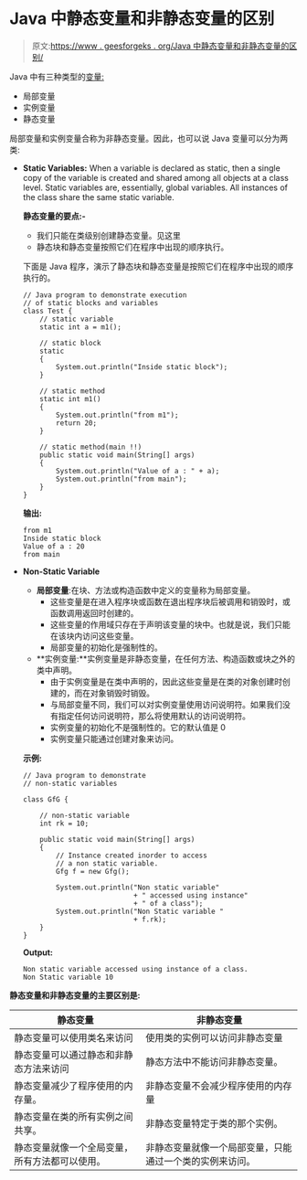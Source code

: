 # Java 中静态变量和非静态变量的区别

> 原文:[https://www . geesforgeks . org/Java 中静态变量和非静态变量的区别/](https://www.geeksforgeeks.org/difference-between-static-and-non-static-variables-in-java/)

Java 中有三种类型的[变量:](https://www.geeksforgeeks.org/variables-in-java/)

*   局部变量
*   实例变量
*   静态变量

局部变量和实例变量合称为非静态变量。因此，也可以说 Java 变量可以分为两类:

*   **Static Variables:** When a variable is declared as static, then a single copy of the variable is created and shared among all objects at a class level. Static variables are, essentially, global variables. All instances of the class share the same static variable.

    **静态变量的要点:-**

    *   我们只能在类级别创建静态变量。见这里
    *   静态块和静态变量按照它们在程序中出现的顺序执行。

    下面是 Java 程序，演示了静态块和静态变量是按照它们在程序中出现的顺序执行的。

    ```
    // Java program to demonstrate execution
    // of static blocks and variables
    class Test {
        // static variable
        static int a = m1();

        // static block
        static
        {
            System.out.println("Inside static block");
        }

        // static method
        static int m1()
        {
            System.out.println("from m1");
            return 20;
        }

        // static method(main !!)
        public static void main(String[] args)
        {
            System.out.println("Value of a : " + a);
            System.out.println("from main");
        }
    }
    ```

    **输出:**

    ```
    from m1
    Inside static block
    Value of a : 20
    from main

    ```

*   **Non-Static Variable**
    *   **局部变量**:在块、方法或构造函数中定义的变量称为局部变量。
        *   这些变量是在进入程序块或函数在退出程序块后被调用和销毁时，或函数调用返回时创建的。
        *   这些变量的作用域只存在于声明该变量的块中。也就是说，我们只能在该块内访问这些变量。
        *   局部变量的初始化是强制性的。
    *   **实例变量:**实例变量是非静态变量，在任何方法、构造函数或块之外的类中声明。
        *   由于实例变量是在类中声明的，因此这些变量是在类的对象创建时创建的，而在对象销毁时销毁。
        *   与局部变量不同，我们可以对实例变量使用访问说明符。如果我们没有指定任何访问说明符，那么将使用默认的访问说明符。
        *   实例变量的初始化不是强制性的。它的默认值是 0
        *   实例变量只能通过创建对象来访问。

    **示例:**

    ```
    // Java program to demonstrate
    // non-static variables

    class GfG {

        // non-static variable
        int rk = 10;

        public static void main(String[] args)
        {
            // Instance created inorder to access
            // a non static variable.
            Gfg f = new Gfg();

            System.out.println("Non static variable"
                               + " accessed using instance"
                               + " of a class");
            System.out.println("Non Static variable "
                               + f.rk);
        }
    }
    ```

    **Output:**

    ```
    Non static variable accessed using instance of a class.
    Non Static variable 10

    ```

**静态变量和非静态变量的主要区别是:**

| 静态变量 | 非静态变量 |
| --- | --- |
| 静态变量可以使用类名来访问 | 使用类的实例可以访问非静态变量 |
| 静态变量可以通过静态和非静态方法来访问 | 静态方法中不能访问非静态变量。 |
| 静态变量减少了程序使用的内存量。 | 非静态变量不会减少程序使用的内存量 |
| 静态变量在类的所有实例之间共享。 | 非静态变量特定于类的那个实例。 |
| 静态变量就像一个全局变量，所有方法都可以使用。 | 非静态变量就像一个局部变量，只能通过一个类的实例来访问。 |